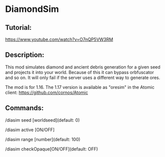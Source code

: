 # DiamondSim

## Tutorial:
https://www.youtube.com/watch?v=O7nQP5VW3RM

## Description:
This mod simulates diamond and ancient debris generation for a given seed and projects it into your world.
Because of this it can bypass orbfuscator and so on. It will only fail if the server uses a different way to generate ores.

The mod is for 1.16. The 1.17 version is available as "oresim" in the Atomic client: https://github.com/cornos/Atomic

## Commands:
/diasim seed [worldseed](default: 0)

/diasim active [ON/OFF]

/diasim range [number](default: 100)

/diasim checkOpaque[ON/OFF](default: OFF)
